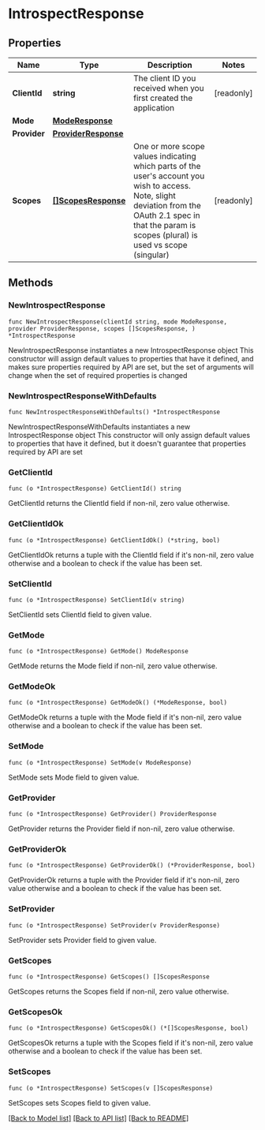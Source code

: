 # IntrospectResponse

## Properties

Name | Type | Description | Notes
------------ | ------------- | ------------- | -------------
**ClientId** | **string** | The client ID you received when you first created the application | [readonly] 
**Mode** | [**ModeResponse**](ModeResponse.md) |  | 
**Provider** | [**ProviderResponse**](ProviderResponse.md) |  | 
**Scopes** | [**[]ScopesResponse**](ScopesResponse.md) | One or more scope values indicating which parts of the user&#39;s account you wish to access.  Note, slight deviation from the OAuth 2.1 spec in that the param is scopes (plural) is used vs scope (singular)  | [readonly] 

## Methods

### NewIntrospectResponse

`func NewIntrospectResponse(clientId string, mode ModeResponse, provider ProviderResponse, scopes []ScopesResponse, ) *IntrospectResponse`

NewIntrospectResponse instantiates a new IntrospectResponse object
This constructor will assign default values to properties that have it defined,
and makes sure properties required by API are set, but the set of arguments
will change when the set of required properties is changed

### NewIntrospectResponseWithDefaults

`func NewIntrospectResponseWithDefaults() *IntrospectResponse`

NewIntrospectResponseWithDefaults instantiates a new IntrospectResponse object
This constructor will only assign default values to properties that have it defined,
but it doesn't guarantee that properties required by API are set

### GetClientId

`func (o *IntrospectResponse) GetClientId() string`

GetClientId returns the ClientId field if non-nil, zero value otherwise.

### GetClientIdOk

`func (o *IntrospectResponse) GetClientIdOk() (*string, bool)`

GetClientIdOk returns a tuple with the ClientId field if it's non-nil, zero value otherwise
and a boolean to check if the value has been set.

### SetClientId

`func (o *IntrospectResponse) SetClientId(v string)`

SetClientId sets ClientId field to given value.


### GetMode

`func (o *IntrospectResponse) GetMode() ModeResponse`

GetMode returns the Mode field if non-nil, zero value otherwise.

### GetModeOk

`func (o *IntrospectResponse) GetModeOk() (*ModeResponse, bool)`

GetModeOk returns a tuple with the Mode field if it's non-nil, zero value otherwise
and a boolean to check if the value has been set.

### SetMode

`func (o *IntrospectResponse) SetMode(v ModeResponse)`

SetMode sets Mode field to given value.


### GetProvider

`func (o *IntrospectResponse) GetProvider() ProviderResponse`

GetProvider returns the Provider field if non-nil, zero value otherwise.

### GetProviderOk

`func (o *IntrospectResponse) GetProviderOk() (*ProviderResponse, bool)`

GetProviderOk returns a tuple with the Provider field if it's non-nil, zero value otherwise
and a boolean to check if the value has been set.

### SetProvider

`func (o *IntrospectResponse) SetProvider(v ProviderResponse)`

SetProvider sets Provider field to given value.


### GetScopes

`func (o *IntrospectResponse) GetScopes() []ScopesResponse`

GetScopes returns the Scopes field if non-nil, zero value otherwise.

### GetScopesOk

`func (o *IntrospectResponse) GetScopesOk() (*[]ScopesResponse, bool)`

GetScopesOk returns a tuple with the Scopes field if it's non-nil, zero value otherwise
and a boolean to check if the value has been set.

### SetScopes

`func (o *IntrospectResponse) SetScopes(v []ScopesResponse)`

SetScopes sets Scopes field to given value.



[[Back to Model list]](../README.md#documentation-for-models) [[Back to API list]](../README.md#documentation-for-api-endpoints) [[Back to README]](../README.md)


